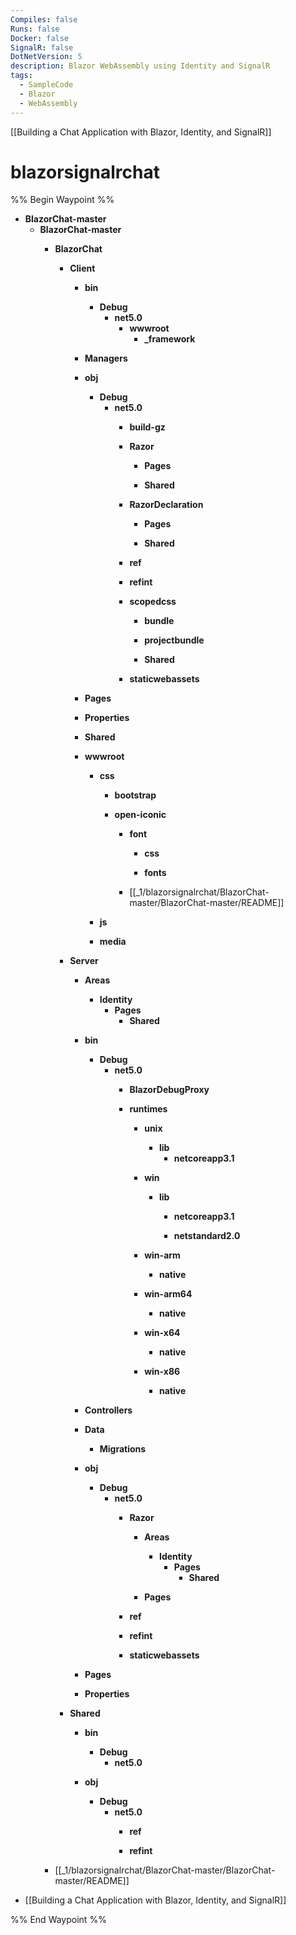 ```yaml
---
Compiles: false
Runs: false
Docker: false
SignalR: false
DotNetVersion: 5
description: Blazor WebAssembly using Identity and SignalR
tags:
  - SampleCode
  - Blazor
  - WebAssembly
---
```

[[Building a Chat Application with Blazor, Identity, and SignalR]]

# blazorsignalrchat

%% Begin Waypoint %%
- **BlazorChat-master**
	- **BlazorChat-master**
		- **BlazorChat**
			- **Client**
				- **bin**
					- **Debug**
						- **net5.0**
							- **wwwroot**
								- **_framework**

				- **Managers**

				- **obj**
					- **Debug**
						- **net5.0**
							- **build-gz**

							- **Razor**
								- **Pages**

								- **Shared**

							- **RazorDeclaration**
								- **Pages**

								- **Shared**

							- **ref**

							- **refint**

							- **scopedcss**
								- **bundle**

								- **projectbundle**

								- **Shared**

							- **staticwebassets**

				- **Pages**

				- **Properties**

				- **Shared**

				- **wwwroot**
					- **css**
						- **bootstrap**

						- **open-iconic**
							- **font**
								- **css**

								- **fonts**

							- [[_1/blazorsignalrchat/BlazorChat-master/BlazorChat-master/README]]
					- **js**

					- **media**

			- **Server**
				- **Areas**
					- **Identity**
						- **Pages**
							- **Shared**

				- **bin**
					- **Debug**
						- **net5.0**
							- **BlazorDebugProxy**

							- **runtimes**
								- **unix**
									- **lib**
										- **netcoreapp3.1**

								- **win**
									- **lib**
										- **netcoreapp3.1**

										- **netstandard2.0**

								- **win-arm**
									- **native**

								- **win-arm64**
									- **native**

								- **win-x64**
									- **native**

								- **win-x86**
									- **native**

				- **Controllers**

				- **Data**
					- **Migrations**

				- **obj**
					- **Debug**
						- **net5.0**
							- **Razor**
								- **Areas**
									- **Identity**
										- **Pages**
											- **Shared**

								- **Pages**

							- **ref**

							- **refint**

							- **staticwebassets**

				- **Pages**

				- **Properties**

			- **Shared**
				- **bin**
					- **Debug**
						- **net5.0**

				- **obj**
					- **Debug**
						- **net5.0**
							- **ref**

							- **refint**

		- [[_1/blazorsignalrchat/BlazorChat-master/BlazorChat-master/README]]
- [[Building a Chat Application with Blazor, Identity, and SignalR]]

%% End Waypoint %%
 